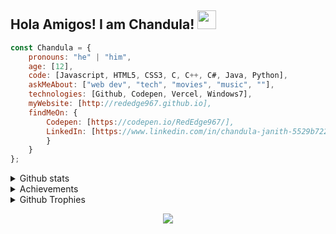## Hola Amigos! I am Chandula! <img src="https://raw.githubusercontent.com/MartinHeinz/MartinHeinz/master/wave.gif" height="30" width="30">

```javascript
const Chandula = {
    pronouns: "he" | "him",
    age: [12],
    code: [Javascript, HTML5, CSS3, C, C++, C#, Java, Python],
    askMeAbout: ["web dev", "tech", "movies", "music", ""],
    technologies: [Github, Codepen, Vercel, Windows7],
    myWebsite: [http://rededge967.github.io],
    findMeOn: {
        Codepen: [https://codepen.io/RedEdge967/],
        LinkedIn: [https://www.linkedin.com/in/chandula-janith-5529b7223/]
        }        
    }
};
```

<details>
<summary>Github stats</summary>
  <br>
  <img src="https://github-readme-stats.vercel.app/api?username=RedEdge967&show_icons=true&theme=radical">
</details>
<details>
<summary>Achievements</summary>
  <br>
  <img src="https://metrics.lecoq.io/RedEdge967?template=classic&base.header=0&base.activity=0&base.community=0&base.repositories=0&base.metadata=0&achievements=1&achievements.threshold=C&achievements.secrets=true&achievements.display=compact&achievements.limit=0&config.timezone=Asia%2FColombo">
</details>
<details>
<summary>Github Trophies</summary>
  <br>
  <img src="https://github-profile-trophy.vercel.app/?username=RedEdge967&theme=radical">
</details>
<p align="center">
  <img src="https://komarev.com/ghpvc/?username=RedEdge967&color=dc143c" align="center"/>
</p>
